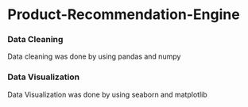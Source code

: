 # Product-Recommendation-Engine

### Data Cleaning
Data cleaning was done by using pandas and numpy
### Data Visualization
Data Visualization was done by using seaborn and matplotlib
